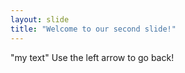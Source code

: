 ```yaml
---
layout: slide
title: "Welcome to our second slide!"
---
```

"my text"
Use the left arrow to go back!
